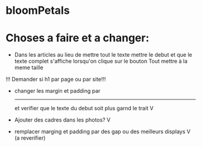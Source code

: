 # bloomPetals


# Choses a faire et a changer:



- Dans les articles au lieu de mettre tout le texte mettre le debut et que le texte complet s'affiche lorsqu'on clique sur le bouton
Tout mettre à la meme taille

!!! Demander si h1 par page ou par site!!!


- changer les margin et padding par <hr> et verifier que le texte du debut soit plus garnd le trait  V

- Ajouter des cadres dans les photos? V

- remplacer marging et padding par des gap ou des meilleurs displays V (a reverifier)


